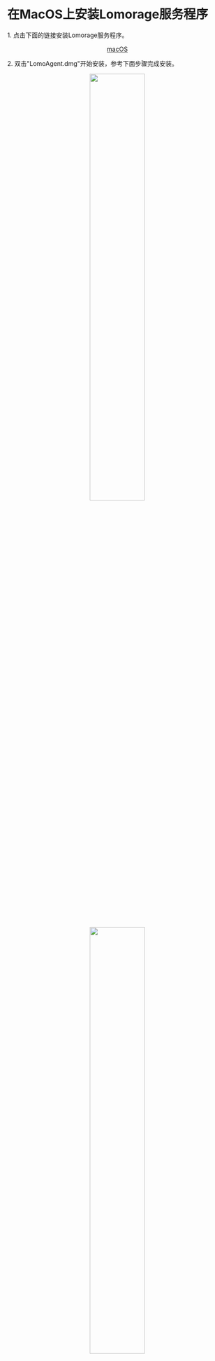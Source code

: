 # 在MacOS上安装Lomorage服务程序

<span>1.</span> 点击下面的链接安装Lomorage服务程序。

<p align="center">
<a href="https://github.com/lomorage/LomoAgentOSX/releases/download/2019_12_10.08_28_39.0.83ef61e/LomoAgent.dmg" title="Install Lomorage for macOS" class="badge">macOS</a>
</p>

<span>2.</span> 双击"LomoAgent.dmg"开始安装，参考下面步骤完成安装。

<div align="center">
<p class="screenshoot">
  <img width="50%" src="/img/installation/osx-install-1.png">
  <img width="50%" src="/img/installation/osx-install-2.png">
  <img width="50%" src="/img/installation/osx-install-3.png">
</p>
</div>

<span>3.</span> 运行应用程序LomoAgent，如果有防火墙提示，请允许LomoAgent访问网络。

<span>4.</span> 程序启动后，**您需要设置数据目录才能正常使用**，数据目录用来存储您的手机上传的照片视频。除此之前您也可以再多选择一个冗余备份目录，系统会每天定时进行冗余备份。

<div align="center">
<p class="screenshoot">
  <img width="50%" src="/img/installation/osx-lomo-agent.png">
</p>
</div>
